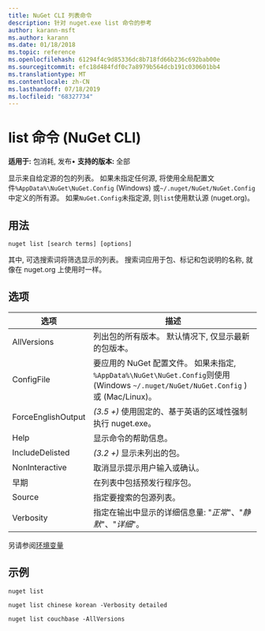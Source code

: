 ```yaml
---
title: NuGet CLI 列表命令
description: 针对 nuget.exe list 命令的参考
author: karann-msft
ms.author: karann
ms.date: 01/18/2018
ms.topic: reference
ms.openlocfilehash: 61294f4c9d85336dc8b718fd66b236c692bab00e
ms.sourcegitcommit: efc18d484fdf0c7a8979b564dcb191c030601bb4
ms.translationtype: MT
ms.contentlocale: zh-CN
ms.lasthandoff: 07/18/2019
ms.locfileid: "68327734"
---
```

# <a name="list-command-nuget-cli"></a>list 命令 (NuGet CLI)

**适用于:** 包消耗, 发布&bullet; **支持的版本:** 全部

显示来自给定源的包的列表。 如果未指定任何源, 将使用全局配置文件`%AppData%\NuGet\NuGet.Config` (Windows) 或`~/.nuget/NuGet/NuGet.Config`中定义的所有源。 如果`NuGet.Config`未指定源, 则`list`使用默认源 (nuget.org)。

## <a name="usage"></a>用法

```cli
nuget list [search terms] [options]
```

其中, 可选搜索词将筛选显示的列表。 搜索词应用于包、标记和包说明的名称, 就像在 nuget.org 上使用时一样。

## <a name="options"></a>选项

| 选项 | 描述 |
| --- | --- |
| AllVersions | 列出包的所有版本。 默认情况下, 仅显示最新的包版本。 |
| ConfigFile | 要应用的 NuGet 配置文件。 如果未指定, `%AppData%\NuGet\NuGet.Config`则使用 (Windows `~/.nuget/NuGet/NuGet.Config` ) 或 (Mac/Linux)。|
| ForceEnglishOutput | *(3.5 +)* 使用固定的、基于英语的区域性强制执行 nuget.exe。 |
| Help | 显示命令的帮助信息。 |
| IncludeDelisted | *(3.2 +)* 显示未列出的包。 |
| NonInteractive | 取消显示提示用户输入或确认。 |
| 早期 | 在列表中包括预发行程序包。 |
| Source | 指定要搜索的包源列表。 |
| Verbosity | 指定在输出中显示的详细信息量: "*正常*"、"*静默*"、"*详细*"。 |

另请参阅[环境变量](cli-ref-environment-variables.md)

## <a name="examples"></a>示例

```cli
nuget list

nuget list chinese korean -Verbosity detailed

nuget list couchbase -AllVersions
```
